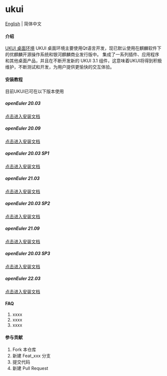 # ukui

[English](./README.en.md) | 简体中文

#### 介绍
[UKUI 桌面环境](https://www.ukui.org/)
UKUI 桌面环境主要使用Qt语言开发，现已默认使用在麒麟软件下的优麒麟开源操作系统和银河麒麟商业发行版中。 集成了一系列插件、应用程序和其他桌面产品，并且在不断开发新的 UKUI 3.1 组件，这意味着UKUI将得到积极维护，不断测试和开发，为用户提供更愉快的交互体验。

#### 安装教程
目前UKUI已可在以下版本使用
##### openEuler 20.03 
[点击进入安装文档](./openEuler_UKUI_offline_install_cn.md)
##### openEuler 20.09
[点击进入安装文档](https://gitee.com/openeuler/docs/blob/stable2-20.09/docs/zh/docs/Installation/%E5%AE%89%E8%A3%85UKUI.md)
##### openEuler 20.03 SP1
[点击进入安装文档](https://gitee.com/openeuler/docs/blob/stable2-20.03_LTS_SP1/docs/zh/docs/desktop/%E5%AE%89%E8%A3%85UKUI.md)
##### openEuler 21.03
[点击进入安装文档](https://gitee.com/openeuler/docs/blob/stable2-21.03/docs/zh/docs/desktop/%E5%AE%89%E8%A3%85UKUI.md)
##### openEuler 20.03 SP2
[点击进入安装文档](https://gitee.com/openeuler/docs/blob/stable2-20.03_LTS_SP2/docs/zh/docs/desktop/%E5%AE%89%E8%A3%85UKUI.md)
##### openEuler 21.09
[点击进入安装文档](https://gitee.com/openeuler/docs/blob/stable2-21.09/docs/zh/docs/desktop/%E5%AE%89%E8%A3%85UKUI.md)
##### openEuler 20.03 SP3
[点击进入安装文档](https://gitee.com/openeuler/docs/blob/stable2-20.03_LTS_SP3/docs/zh/docs/desktop/%E5%AE%89%E8%A3%85UKUI.md)
##### openEuler 22.03
[点击进入安装文档](https://gitee.com/openeuler/docs/blob/stable2-22.03_LTS/docs/zh/docs/desktop/%E5%AE%89%E8%A3%85UKUI.md)

#### FAQ

1.  xxxx
2.  xxxx
3.  xxxx

#### 参与贡献

1.  Fork 本仓库
2.  新建 Feat_xxx 分支
3.  提交代码
4.  新建 Pull Request